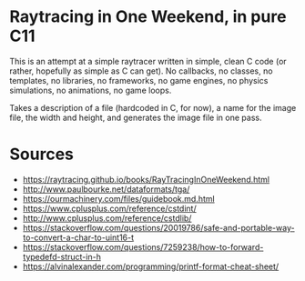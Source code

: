 # Raytracing in One Weekend, in pure C11
This is an attempt at a simple raytracer written in simple, clean C code (or rather, hopefully as simple as C can get). 
No callbacks, no classes, no templates, no libraries, no frameworks,
no game engines, no physics simulations, no animations, no game loops.

Takes a description of a file (hardcoded in C, for now), a name for the image file, the width and height,
and generates the image file in one pass.

# Sources
* https://raytracing.github.io/books/RayTracingInOneWeekend.html
* http://www.paulbourke.net/dataformats/tga/
* https://ourmachinery.com/files/guidebook.md.html
* https://www.cplusplus.com/reference/cstdint/
* http://www.cplusplus.com/reference/cstdlib/
* https://stackoverflow.com/questions/20019786/safe-and-portable-way-to-convert-a-char-to-uint16-t
* https://stackoverflow.com/questions/7259238/how-to-forward-typedefd-struct-in-h
* https://alvinalexander.com/programming/printf-format-cheat-sheet/

